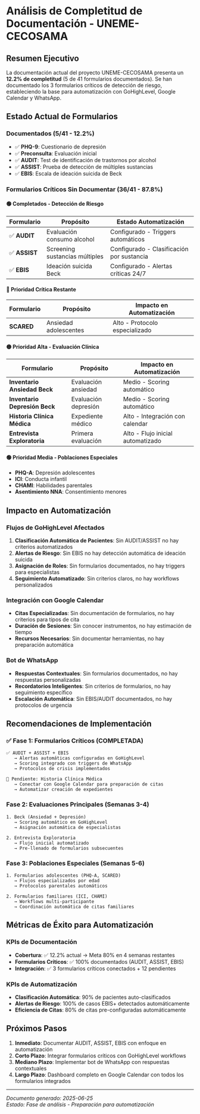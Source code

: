 # Análisis de Completitud de Documentación - UNEME-CECOSAMA

## Resumen Ejecutivo

La documentación actual del proyecto UNEME-CECOSAMA presenta un **12.2% de completitud** (5 de 41 formularios documentados). Se han documentado los 3 formularios críticos de detección de riesgo, estableciendo la base para automatización con GoHighLevel, Google Calendar y WhatsApp.

## Estado Actual de Formularios

### Documentados (5/41 - 12.2%)
- ✅ **PHQ-9**: Cuestionario de depresión
- ✅ **Preconsulta**: Evaluación inicial
- ✅ **AUDIT**: Test de identificación de trastornos por alcohol
- ✅ **ASSIST**: Prueba de detección de múltiples sustancias
- ✅ **EBIS**: Escala de ideación suicida de Beck

### Formularios Críticos Sin Documentar (36/41 - 87.8%)

#### 🟢 **Completados - Detección de Riesgo**
| Formulario | Propósito | Estado Automatización |
|------------|-----------|----------------------|
| ✅ **AUDIT** | Evaluación consumo alcohol | Configurado - Triggers automáticos |
| ✅ **ASSIST** | Screening sustancias múltiples | Configurado - Clasificación por sustancia |
| ✅ **EBIS** | Ideación suicida Beck | Configurado - Alertas críticas 24/7 |

#### 🔴 **Prioridad Crítica Restante**
| Formulario | Propósito | Impacto en Automatización |
|------------|-----------|---------------------------|
| **SCARED** | Ansiedad adolescentes | Alto - Protocolo especializado |

#### 🟡 **Prioridad Alta - Evaluación Clínica**
| Formulario | Propósito | Impacto en Automatización |
|------------|-----------|---------------------------|
| **Inventario Ansiedad Beck** | Evaluación ansiedad | Medio - Scoring automático |
| **Inventario Depresión Beck** | Evaluación depresión | Medio - Scoring automático |
| **Historia Clínica Médica** | Expediente médico | Alto - Integración con calendar |
| **Entrevista Exploratoria** | Primera evaluación | Alto - Flujo inicial automatizado |

#### 🟢 **Prioridad Media - Poblaciones Especiales**
- **PHQ-A**: Depresión adolescentes
- **ICI**: Conducta infantil
- **CHAMI**: Habilidades parentales
- **Asentimiento NNA**: Consentimiento menores

## Impacto en Automatización

### Flujos de GoHighLevel Afectados
1. **Clasificación Automática de Pacientes**: Sin AUDIT/ASSIST no hay criterios automatizados
2. **Alertas de Riesgo**: Sin EBIS no hay detección automática de ideación suicida
3. **Asignación de Roles**: Sin formularios documentados, no hay triggers para especialistas
4. **Seguimiento Automatizado**: Sin criterios claros, no hay workflows personalizados

### Integración con Google Calendar
- **Citas Especializadas**: Sin documentación de formularios, no hay criterios para tipos de cita
- **Duración de Sesiones**: Sin conocer instrumentos, no hay estimación de tiempo
- **Recursos Necesarios**: Sin documentar herramientas, no hay preparación automática

### Bot de WhatsApp
- **Respuestas Contextuales**: Sin formularios documentados, no hay respuestas personalizadas
- **Recordatorios Inteligentes**: Sin criterios de formularios, no hay seguimiento específico
- **Escalación Automática**: Sin EBIS/AUDIT documentados, no hay protocolos de urgencia

## Recomendaciones de Implementación

### ✅ Fase 1: Formularios Críticos (COMPLETADA)
```
✅ AUDIT + ASSIST + EBIS
   → Alertas automáticas configuradas en GoHighLevel
   → Scoring integrado con triggers de WhatsApp
   → Protocolos de crisis implementados
   
🔄 Pendiente: Historia Clínica Médica
   → Conectar con Google Calendar para preparación de citas
   → Automatizar creación de expedientes
```

### Fase 2: Evaluaciones Principales (Semanas 3-4)
```
1. Beck (Ansiedad + Depresión)
   → Scoring automático en GoHighLevel
   → Asignación automática de especialistas
   
2. Entrevista Exploratoria
   → Flujo inicial automatizado
   → Pre-llenado de formularios subsecuentes
```

### Fase 3: Poblaciones Especiales (Semanas 5-6)
```
1. Formularios adolescentes (PHQ-A, SCARED)
   → Flujos especializados por edad
   → Protocolos parentales automáticos
   
2. Formularios familiares (ICI, CHAMI)
   → Workflows multi-participante
   → Coordinación automática de citas familiares
```

## Métricas de Éxito para Automatización

### KPIs de Documentación
- **Cobertura**: ✅ 12.2% actual → Meta 80% en 4 semanas restantes
- **Formularios Críticos**: ✅ 100% documentados (AUDIT, ASSIST, EBIS)
- **Integración**: ✅ 3 formularios críticos conectados + 12 pendientes

### KPIs de Automatización
- **Clasificación Automática**: 90% de pacientes auto-clasificados
- **Alertas de Riesgo**: 100% de casos EBIS+ detectados automáticamente
- **Eficiencia de Citas**: 80% de citas pre-configuradas automáticamente

## Próximos Pasos

1. **Inmediato**: Documentar AUDIT, ASSIST, EBIS con enfoque en automatización
2. **Corto Plazo**: Integrar formularios críticos con GoHighLevel workflows
3. **Mediano Plazo**: Implementar bot de WhatsApp con respuestas contextuales
4. **Largo Plazo**: Dashboard completo en Google Calendar con todos los formularios integrados

---
*Documento generado: 2025-06-25*  
*Estado: Fase de análisis - Preparación para automatización*